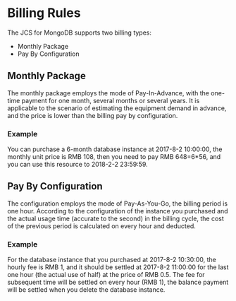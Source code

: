 # Billing Rules

The JCS for MongoDB supports two billing types:

- Monthly Package
- Pay By Configuration
 
## Monthly Package

The monthly package employs the mode of Pay-In-Advance, with the one-time payment for one month, several months or several years. It is applicable to the scenario of estimating the equipment demand in advance, and the price is lower than the billing pay by configuration.

### Example

You can purchase a 6-month database instance at 2017-8-2 10:00:00, the monthly unit price is RMB 108, then you need to pay RMB 648=6*56, and you can use this resource to 2018-2-2 23:59:59.

## Pay By Configuration

The configuration employs the mode of Pay-As-You-Go, the billing period is one hour. According to the configuration of the instance you purchased and the actual usage time (accurate to the second) in the billing cycle, the cost of the previous period is calculated on every hour and deducted.

### Example
For the database instance that you purchased at 2017-8-2 10:30:00, the hourly fee is RMB 1, and it should be settled at 2017-8-2 11:00:00 for the last one hour (the actual use of half) at the price of RMB 0.5. The fee for subsequent time will be settled on every hour (RMB 1), the balance payment will be settled when you delete the database instance.
